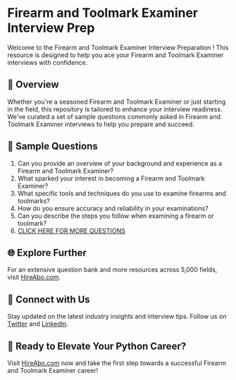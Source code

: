 # Firearm and Toolmark Examiner Interview Prep

Welcome to the Firearm and Toolmark Examiner Interview Preparation ! This resource is designed to help you ace your Firearm and Toolmark Examiner interviews with confidence.

## 🚀 Overview

Whether you're a seasoned Firearm and Toolmark Examiner or just starting in the field, this repository is tailored to enhance your interview readiness. We've curated a set of sample questions commonly asked in Firearm and Toolmark Examiner interviews to help you prepare and succeed.

## 📝 Sample Questions

1. Can you provide an overview of your background and experience as a Firearm and Toolmark Examiner?
2. What sparked your interest in becoming a Firearm and Toolmark Examiner?
3. What specific tools and techniques do you use to examine firearms and toolmarks?
4. How do you ensure accuracy and reliability in your examinations?
5. Can you describe the steps you follow when examining a firearm or toolmark?
6. [CLICK HERE FOR MORE QUESTIONS](https://hireabo.com/job/9_4_13/Firearm%20and%20Toolmark%20Examiner)

## 🌐 Explore Further

For an extensive question bank and more resources across 5,000 fields, visit [HireAbo.com](https://www.hireabo.com).

## 📱 Connect with Us

Stay updated on the latest industry insights and interview tips. Follow us on [Twitter](https://twitter.com/hireabo) and [LinkedIn](https://www.linkedin.com/in/hire-abo-3609972a8/).

## 🚀 Ready to Elevate Your Python Career?

Visit [HireAbo.com](https://www.hireabo.com) now and take the first step towards a successful Firearm and Toolmark Examiner career!